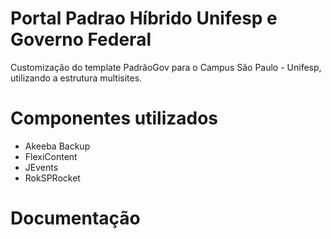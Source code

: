 # Portal Padrao Híbrido Unifesp e Governo Federal
Customização do template PadrãoGov para o Campus São Paulo - Unifesp, utilizando a estrutura multisites.

# Componentes utilizados
- Akeeba Backup
- FlexiContent
- JEvents
- RokSPRocket

# Documentação

